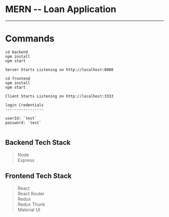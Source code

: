 # MERN -- Loan Application
--------------------------

# Commands
```
cd backend
npm install
npm start

Server Starts Listening on http://localhost:8080

cd frontend
npm install
npm start

Client Starts Listening on http://localhost:3333

login Credentials
-----------------

userId: `test`
password: `test`


```

## Backend Tech Stack
> Node  
> Express


## Frontend Tech Stack
> React  
> React Router  
> Redux  
> Redux Thunk  
> Material UI  